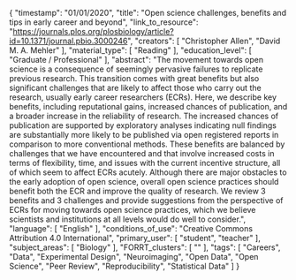 {
    "timestamp": "01/01/2020",
    "title": "Open science challenges, benefits and tips in early career and beyond",
    "link_to_resource": "https://journals.plos.org/plosbiology/article?id=10.1371/journal.pbio.3000246",
    "creators": [
        "Christopher Allen",
        "David M. A. Mehler"
    ],
    "material_type": [
        "Reading"
    ],
    "education_level": [
        "Graduate / Professional"
    ],
    "abstract": "The movement towards open science is a consequence of seemingly pervasive failures to replicate previous research. This transition comes with great benefits but also significant challenges that are likely to affect those who carry out the research, usually early career researchers (ECRs). Here, we describe key benefits, including reputational gains, increased chances of publication, and a broader increase in the reliability of research. The increased chances of publication are supported by exploratory analyses indicating null findings are substantially more likely to be published via open registered reports in comparison to more conventional methods. These benefits are balanced by challenges that we have encountered and that involve increased costs in terms of flexibility, time, and issues with the current incentive structure, all of which seem to affect ECRs acutely. Although there are major obstacles to the early adoption of open science, overall open science practices should benefit both the ECR and improve the quality of research. We review 3 benefits and 3 challenges and provide suggestions from the perspective of ECRs for moving towards open science practices, which we believe scientists and institutions at all levels would do well to consider.",
    "language": [
        "English"
    ],
    "conditions_of_use": "Creative Commons Attribution 4.0 International",
    "primary_user": [
        "student",
        "teacher"
    ],
    "subject_areas": [
        "Biology"
    ],
    "FORRT_clusters": [
        ""
    ],
    "tags": [
        "Careers",
        "Data",
        "Experimental Design",
        "Neuroimaging",
        "Open Data",
        "Open Science",
        "Peer Review",
        "Reproducibility",
        "Statistical Data"
    ]
}